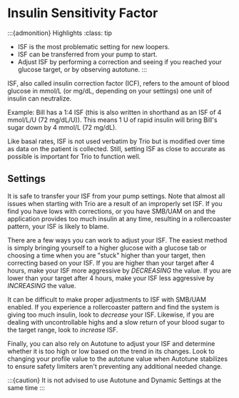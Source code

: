# Insulin Sensitivity Factor
:::{admonition} Highlights
:class: tip
 - ISF is the most problematic setting for new loopers.
 - ISF can be transferred from your pump to start.
 - Adjust ISF by performing a correction and seeing if you reached your glucose target, or by observing autotune.
:::

ISF, also called insulin correction factor (ICF), refers to the amount of blood glucose in mmol/L (or mg/dL, depending on your settings) one unit of insulin can neutralize.

Example: Bill has a 1:4 ISF (this is also written in shorthand as an ISF of 4 mmol/L/U (72 mg/dL/U)). This means 1 U of rapid insulin will bring Bill's sugar down by 4 mmol/L (72 mg/dL).

Like basal rates, ISF is not used verbatim by Trio but is modified over time as data on the patient is collected. Still, setting ISF as close to accurate as possible is important for Trio to function well.

## Settings
It is safe to transfer your ISF from your pump settings. Note that almost all issues when starting with Trio are a result of an improperly set ISF. If you find you have lows with corrections, or you have SMB/UAM on and the application provides too much insulin at any time, resulting in a rollercoaster pattern, your ISF is likely to blame. 

There are a few ways you can work to adjust your ISF. The easiest method is simply bringing yourself to a higher glucose with a glucose tab or choosing a time when you are "stuck" higher than your target, then correcting based on your ISF. If you are higher than your target after 4 hours, make your ISF more aggressive by _DECREASING_ the value. If you are lower than your target after 4 hours, make your ISF less aggressive by _INCREASING_ the value.

It can be difficult to make proper adjustments to ISF with SMB/UAM enabled. If you experience a rollercoaster pattern and find the system is giving too much insulin, look to _decrease_ your ISF. Likewise, if you are dealing with uncontrollable highs and a slow return of your blood sugar to the target range, look to _increase_ ISF.

Finally, you can also rely on Autotune to adjust your ISF and determine whether it is too high or low based on the trend in its changes. Look to changing your profile value to the autotune value when Autotune stabilizes to ensure safety limiters aren't preventing any additional needed change.

:::{caution}
It is not advised to use Autotune and Dynamic Settings at the same time
:::
<br>
